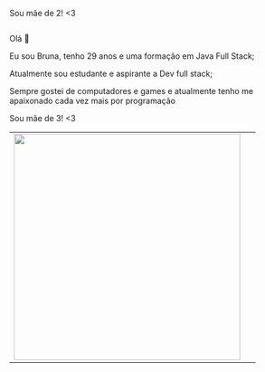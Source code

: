 

Sou mãe de 2! <3

<img src = ""> 

Olá 👋

Eu sou Bruna,
tenho 29 anos e uma formação em Java Full Stack;  

Atualmente sou estudante e aspirante a Dev full stack; 

Sempre gostei de computadores e games e atualmente tenho me apaixonado cada vez mais por programação

Sou mãe de 3! <3


<center>
<table>
    <tr>
        <td><img width="400px" align="left" src="https://github-readme-stats.vercel.app/api/top-langs/?username=uccelibr&hide=html&layout=compact&theme=buefy" /></td>
        <td><img width="495px" align="left" src="https://g

        <td><img width="495px" align="left" src="https://github-readme-stats.vercel.app/api?username=uccelibr&theme=buefy"/></td>
    </tr>   
</table>
</center>  
